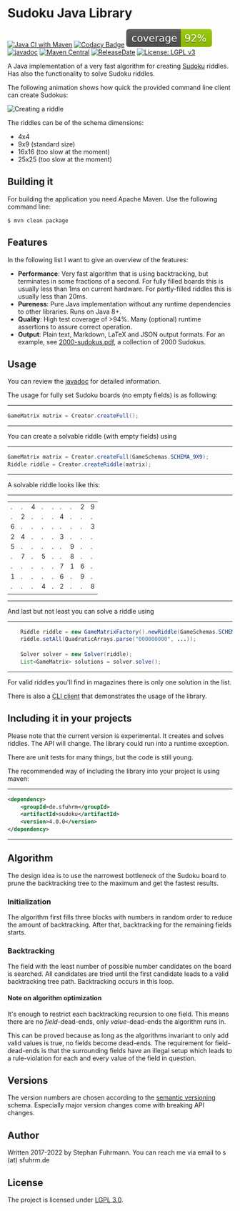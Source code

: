 Sudoku Java Library
===================
[![Java CI with Maven](https://github.com/sfuhrm/sudoku/actions/workflows/maven.yml/badge.svg)](https://github.com/sfuhrm/sudoku/actions/workflows/maven.yml)
[![Codacy Badge](https://api.codacy.com/project/badge/Grade/8b4f8ac857734c14954d792131b26c85)](https://www.codacy.com/app/sfuhrm/sudoku?utm_source=github.com&amp;utm_medium=referral&amp;utm_content=sfuhrm/sudoku&amp;utm_campaign=Badge_Grade)
[![Coverage](https://raw.githubusercontent.com/sfuhrm/sudoku/master/.github/badges/jacoco.svg)](https://github.com/sfuhrm/sudoku/actions)
[![javadoc](https://javadoc.io/badge2/de.sfuhrm/sudoku/javadoc.svg)](https://javadoc.io/doc/de.sfuhrm/sudoku)
[![Maven Central](https://maven-badges.herokuapp.com/maven-central/de.sfuhrm/sudoku/badge.svg)](https://maven-badges.herokuapp.com/maven-central/de.sfuhrm/sudoku)
[![ReleaseDate](https://img.shields.io/github/release-date/sfuhrm/sudoku)](https://github.com/sfuhrm/sudoku/releases)
[![License: LGPL v3](https://img.shields.io/badge/License-LGPL%20v3-blue.svg)](https://www.gnu.org/licenses/lgpl-3.0)

A Java implementation of a very fast algorithm for creating [Sudoku](https://en.wikipedia.org/wiki/Sudoku) riddles.
Has also the functionality to solve Sudoku riddles.

The following animation shows how quick the provided command line client can create Sudokus:

![Creating a riddle](http://sfuhrm.de/wp-content/uploads/2017/11/Sudoku-Create-Riddle-SF-1.gif
 "Creating a riddle")
 
 The riddles can be of the schema dimensions:
* 4x4
* 9x9 (standard size)
* 16x16 (too slow at the moment)
* 25x25 (too slow at the moment)

## Building it

For building the application you need Apache Maven.
Use the following command line:

    $ mvn clean package

## Features

In the following list I want to give an overview of the features:

* **Performance**: Very fast algorithm that is using backtracking, but terminates in some fractions of a second. For fully filled boards this is usually less than 1ms on current hardware. For partly-filled riddles this is usually less than 20ms.
* **Pureness**: Pure Java implementation without any runtime dependencies to other libraries. Runs on Java 8+.
* **Quality**: High test coverage of >94%. Many (optional) runtime assertions to assure correct operation.
* **Output**: Plain text, Markdown, LaTeX and JSON output formats. For an example, see [2000-sudokus.pdf](https://github.com/sfuhrm/sudoku/releases/download/v0.1.3/2000-sudokus.pdf), a collection of 2000 Sudokus.

## Usage

You can review the [javadoc](https://javadoc.io/doc/de.sfuhrm/sudoku) for
detailed information.

The usage for fully set Sudoku boards (no empty fields) is as following:

---------------------------------------

```java
GameMatrix matrix = Creator.createFull();
```

---------------------------------------

You can create a solvable riddle (with empty fields) using

---------------------------------------

```java
GameMatrix matrix = Creator.createFull(GameSchemas.SCHEMA_9X9);
Riddle riddle = Creator.createRiddle(matrix);
```

---------------------------------------

A solvable riddle looks like this:

---------------------------------------
|  |  |  |  |  |  |  |  |  |
|---|---|---|---|---|---|---|---|---|
| . | . | 4 | . | . | . | . | 2 | 9 |
| . | 2 | . | . | . | 4 | . | . | . |
| 6 | . | . | . | . | . | . | . | 3 |
| 2 | 4 | . | . | . | 3 | . | . | . |
| 5 | . | . | . | . | . | 9 | . | . |
| . | 7 | . | 5 | . | . | 8 | . | . |
| . | . | . | . | . | 7 | 1 | 6 | . |
| 1 | . | . | . | . | 6 | . | 9 | . |
| . | . | . | 4 | . | 2 | . | . | 8 |
|  |  |  |  |  |  |  |  |  |
---------------------------------------

And last but not least you can solve a riddle using

---------------------------------------

```java
    Riddle riddle = new GameMatrixFactory().newRiddle(GameSchemas.SCHEMA_9X9);
    riddle.setAll(QuadraticArrays.parse("000000000", ...));

    Solver solver = new Solver(riddle);
    List<GameMatrix> solutions = solver.solve();
```

---------------------------------------

For valid riddles you'll find in magazines there is only one solution in the list.

There is also a [CLI client](sudoku-client) that demonstrates the usage of the library.

## Including it in your projects

Please note that the current version is experimental. It creates and solves riddles. The API will change.
The library could run into a runtime exception.

There are unit tests for many things, but the code is still young.

The recommended way of including the library into your project is using maven:

---------------------------------------

```xml
<dependency>
    <groupId>de.sfuhrm</groupId>
    <artifactId>sudoku</artifactId>
    <version>4.0.0</version>
</dependency>
```

---------------------------------------

## Algorithm

The design idea is to use the narrowest bottleneck of the Sudoku board to prune the backtracking
tree to the maximum and get the fastest results.

### Initialization

The algorithm first fills three blocks with numbers in random order to reduce the amount of backtracking.
After that, backtracking for the remaining fields starts.

### Backtracking

The field with the least number of possible number candidates on the board is searched. 
All candidates are tried until the first candidate leads to a valid backtracking tree path. Backtracking occurs in this loop.

#### Note on algorithm optimization

It's enough to restrict each backtracking recursion to one field. 
This means there are no *field*-dead-ends, only *value*-dead-ends
the algorithm runs in.

This can be proved because as long as the algorithms invariant to only
add valid values is true, no fields become dead-ends. The requirement
for field-dead-ends is that the surrounding fields have an illegal
setup which leads to a rule-violation for each and every value of the
field in question.

## Versions

The version numbers are chosen according to the
[semantic versioning](https://semver.org/) schema.
Especially major version changes come with breaking API
changes.

## Author

Written 2017-2022 by Stephan Fuhrmann. You can reach me via email to s (at) sfuhrm.de

## License

The project is licensed under [LGPL 3.0](https://www.gnu.org/licenses/lgpl-3.0.en.html).
